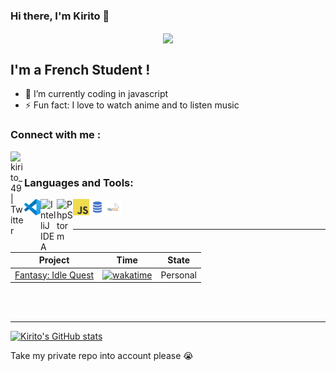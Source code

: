 ### Hi there, I'm Kirito 👋 

<p align="center">
  <a align="center" href="https://discords.com/bio/p/kirit049" target="_blank">
    <img align="center" src="https://discord.c99.nl/widget/theme-2/370647365532647424.png"/>
  </a>
</p>

## I'm a French Student !

- 🌱 I’m currently coding in javascript
- ⚡ Fun fact: I love to watch anime and to listen music

### Connect with me :

[<img align="left" alt="kirito_49 | Twitter" width="22px" src="https://cdn.jsdelivr.net/npm/simple-icons@v3/icons/twitter.svg" />](https://twitter.com/kirito_49)

<br />

### Languages and Tools:


<img align="left" alt="Visual Studio Code" width="26px" src="https://raw.githubusercontent.com/github/explore/80688e429a7d4ef2fca1e82350fe8e3517d3494d/topics/visual-studio-code/visual-studio-code.png" />
<img align="left" alt="IntelliJ IDEA" width="26px" src="https://upload.wikimedia.org/wikipedia/commons/thumb/9/9c/IntelliJ_IDEA_Icon.svg/1200px-IntelliJ_IDEA_Icon.svg.png" />
<img align="left" alt="PhpStorm" width="26px" src="https://upload.wikimedia.org/wikipedia/commons/thumb/c/c9/PhpStorm_Icon.svg/1200px-PhpStorm_Icon.svg.png" />
<img align="left" alt="JavaScript" width="26px" src="https://raw.githubusercontent.com/github/explore/80688e429a7d4ef2fca1e82350fe8e3517d3494d/topics/javascript/javascript.png" />
<img align="left" alt="SQL" width="26px" src="https://raw.githubusercontent.com/github/explore/80688e429a7d4ef2fca1e82350fe8e3517d3494d/topics/sql/sql.png" />
<img align="left" alt="MySQL" width="26px" src="https://raw.githubusercontent.com/github/explore/80688e429a7d4ef2fca1e82350fe8e3517d3494d/topics/mysql/mysql.png" />

<br />
<br />

---

| Project | Time | State |
|:---:|:---:|:---:|
| [Fantasy: Idle Quest](https://www.botmarket.ovh) | [![wakatime](https://wakatime.com/badge/user/84cc0761-0fb3-4653-acf0-e0deb255f007/project/ba6fc04b-8a3d-4936-83e4-0cdc7e82f09c.svg?style=for-the-badge)](https://wakatime.com/badge/user/84cc0761-0fb3-4653-acf0-e0deb255f007/project/ba6fc04b-8a3d-4936-83e4-0cdc7e82f09c) | Personal |

<br />
<br />

---

[![Kirito's GitHub stats](https://github-readme-stats.vercel.app/api?username=Kirit049-RW&hide=prs,stars&include_all_commits=true&count_private=true&show_icons=true&line_height=20&title_color=FFFFFF&icon_color=FFFFFF&text_color=FFFFFF&bg_color=0D1117)](https://www.youtube.com/watch?v=dQw4w9WgXcQ&ab_channel=RickAstley)

Take my private repo into account please 😭
